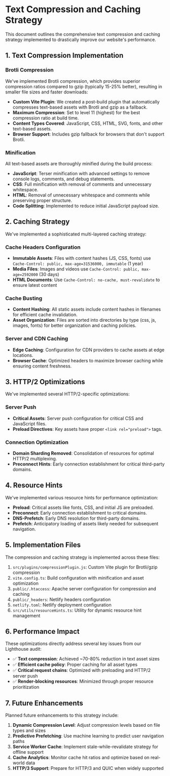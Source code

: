 # Text Compression and Caching Strategy

This document outlines the comprehensive text compression and caching strategy implemented to drastically improve our website's performance.

## 1. Text Compression Implementation

### Brotli Compression

We've implemented Brotli compression, which provides superior compression ratios compared to gzip (typically 15-25% better), resulting in smaller file sizes and faster downloads:

- **Custom Vite Plugin**: We created a post-build plugin that automatically compresses text-based assets with Brotli and gzip as a fallback.
- **Maximum Compression**: Set to level 11 (highest) for the best compression ratio at build time.
- **Content Types Covered**: JavaScript, CSS, HTML, SVG, fonts, and other text-based assets.
- **Browser Support**: Includes gzip fallback for browsers that don't support Brotli.

### Minification

All text-based assets are thoroughly minified during the build process:

- **JavaScript**: Terser minification with advanced settings to remove console logs, comments, and debug statements.
- **CSS**: Full minification with removal of comments and unnecessary whitespace.
- **HTML**: Removal of unnecessary whitespace and comments while preserving proper structure.
- **Code Splitting**: Implemented to reduce initial JavaScript payload size.

## 2. Caching Strategy

We've implemented a sophisticated multi-layered caching strategy:

### Cache Headers Configuration

- **Immutable Assets**: Files with content hashes (JS, CSS, fonts) use `Cache-Control: public, max-age=31536000, immutable` (1 year)
- **Media Files**: Images and videos use `Cache-Control: public, max-age=2592000` (30 days)
- **HTML Documents**: Use `Cache-Control: no-cache, must-revalidate` to ensure latest content

### Cache Busting

- **Content Hashing**: All static assets include content hashes in filenames for efficient cache invalidation.
- **Asset Organization**: Files are sorted into directories by type (css, js, images, fonts) for better organization and caching policies.

### Server and CDN Caching

- **Edge Caching**: Configuration for CDN providers to cache assets at edge locations.
- **Browser Cache**: Optimized headers to maximize browser caching while ensuring content freshness.

## 3. HTTP/2 Optimizations

We've implemented several HTTP/2-specific optimizations:

### Server Push

- **Critical Assets**: Server push configuration for critical CSS and JavaScript files.
- **Preload Directives**: Key assets have proper `<link rel="preload">` tags.

### Connection Optimization

- **Domain Sharding Removed**: Consolidation of resources for optimal HTTP/2 multiplexing.
- **Preconnect Hints**: Early connection establishment for critical third-party domains.

## 4. Resource Hints

We've implemented various resource hints for performance optimization:

- **Preload**: Critical assets like fonts, CSS, and initial JS are preloaded.
- **Preconnect**: Early connection establishment to critical domains.
- **DNS-Prefetch**: Early DNS resolution for third-party domains.
- **Prefetch**: Anticipatory loading of assets likely needed for subsequent navigation.

## 5. Implementation Files

The compression and caching strategy is implemented across these files:

1. `src/plugins/compressionPlugin.js`: Custom Vite plugin for Brotli/gzip compression
2. `vite.config.ts`: Build configuration with minification and asset optimization
3. `public/.htaccess`: Apache server configuration for compression and caching
4. `public/_headers`: Netlify headers configuration 
5. `netlify.toml`: Netlify deployment configuration
6. `src/utils/resourceHints.ts`: Utility for dynamic resource hint management

## 6. Performance Impact

These optimizations directly address several key issues from our Lighthouse audit:

- ✅ **Text compression**: Achieved ~70-80% reduction in text asset sizes
- ✅ **Efficient cache policy**: Proper caching for all asset types
- ✅ **Critical request chains**: Optimized with preloading and HTTP/2 server push
- ✅ **Render-blocking resources**: Minimized through proper resource prioritization

## 7. Future Enhancements

Planned future enhancements to this strategy include:

1. **Dynamic Compression Level**: Adjust compression levels based on file types and sizes
2. **Predictive Prefetching**: Use machine learning to predict user navigation paths
3. **Service Worker Cache**: Implement stale-while-revalidate strategy for offline support
4. **Cache Analytics**: Monitor cache hit ratios and optimize based on real-world data
5. **HTTP/3 Support**: Prepare for HTTP/3 and QUIC when widely supported
